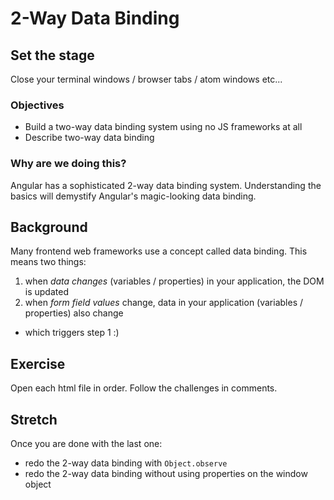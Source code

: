 # 2-Way Data Binding

## Set the stage

Close your terminal windows / browser tabs / atom windows etc...

### Objectives

- Build a two-way data binding system using no JS frameworks at all
- Describe two-way data binding

### Why are we doing this?

Angular has a sophisticated 2-way data binding system.  Understanding the basics will demystify Angular's magic-looking data binding.

## Background

Many frontend web frameworks use a concept called data binding.  This means two things:

1. when _data changes_ (variables / properties) in your application, the DOM is updated
1. when _form field values_ change, data in your application (variables / properties) also change
  - which triggers step 1 :)

## Exercise

Open each html file in order.  Follow the challenges in comments.

## Stretch

Once you are done with the last one:

- redo the 2-way data binding with `Object.observe`
- redo the 2-way data binding without using properties on the window object
